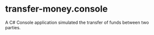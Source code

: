 # transfer-money.console
A C# Console application simulated the transfer of funds between two parties.
